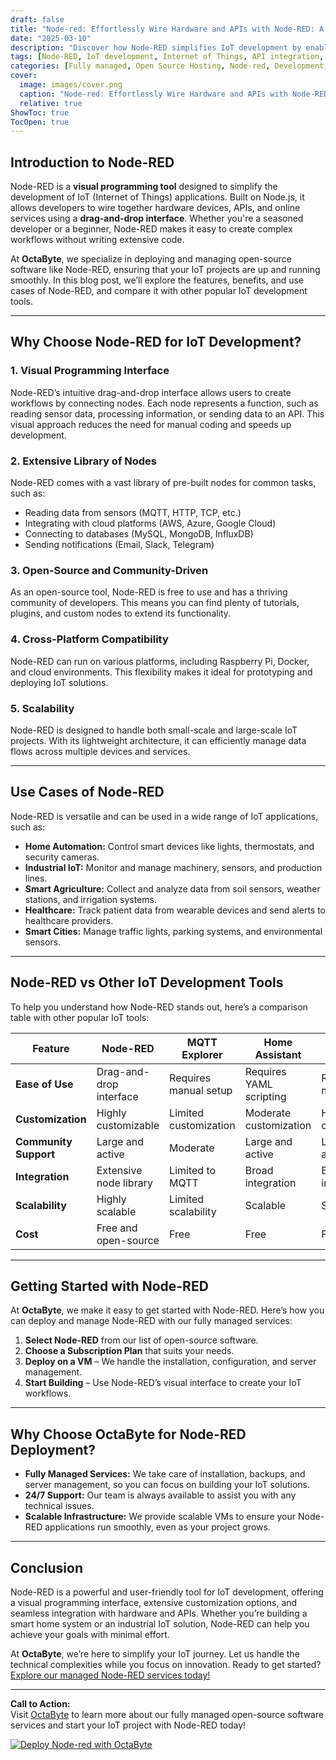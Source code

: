 ```yaml
---
draft: false
title: "Node-red: Effortlessly Wire Hardware and APIs with Node-RED: A Powerful Programming Tool for the Internet of Things (IoT)"
date: "2025-03-10"
description: "Discover how Node-RED simplifies IoT development by enabling seamless integration of hardware devices, APIs, and services. Learn why Node-RED is a go-to tool for developers and businesses looking to build scalable IoT solutions with minimal coding."
tags: [Node-RED, IoT development, Internet of Things, API integration, visual programming, IoT tools, Node-RED vs alternatives, IoT automation, open-source IoT tools, Node-RED benefits]
categories: [Fully managed, Open Source Hosting, Node-red, Development, Nocode Lowcode]
cover:
  image: images/cover.png
  caption: "Node-red: Effortlessly Wire Hardware and APIs with Node-RED: A Powerful Programming Tool for the Internet of Things (IoT)"
  relative: true
ShowToc: true
TocOpen: true
---
```



## Introduction to Node-RED

Node-RED is a **visual programming tool** designed to simplify the development of IoT (Internet of Things) applications. Built on Node.js, it allows developers to wire together hardware devices, APIs, and online services using a **drag-and-drop interface**. Whether you're a seasoned developer or a beginner, Node-RED makes it easy to create complex workflows without writing extensive code.

At **OctaByte**, we specialize in deploying and managing open-source software like Node-RED, ensuring that your IoT projects are up and running smoothly. In this blog post, we’ll explore the features, benefits, and use cases of Node-RED, and compare it with other popular IoT development tools.

---

## Why Choose Node-RED for IoT Development?

### 1. **Visual Programming Interface**  
Node-RED’s intuitive drag-and-drop interface allows users to create workflows by connecting nodes. Each node represents a function, such as reading sensor data, processing information, or sending data to an API. This visual approach reduces the need for manual coding and speeds up development.

### 2. **Extensive Library of Nodes**  
Node-RED comes with a vast library of pre-built nodes for common tasks, such as:
- Reading data from sensors (MQTT, HTTP, TCP, etc.)
- Integrating with cloud platforms (AWS, Azure, Google Cloud)
- Connecting to databases (MySQL, MongoDB, InfluxDB)
- Sending notifications (Email, Slack, Telegram)

### 3. **Open-Source and Community-Driven**  
As an open-source tool, Node-RED is free to use and has a thriving community of developers. This means you can find plenty of tutorials, plugins, and custom nodes to extend its functionality.

### 4. **Cross-Platform Compatibility**  
Node-RED can run on various platforms, including Raspberry Pi, Docker, and cloud environments. This flexibility makes it ideal for prototyping and deploying IoT solutions.

### 5. **Scalability**  
Node-RED is designed to handle both small-scale and large-scale IoT projects. With its lightweight architecture, it can efficiently manage data flows across multiple devices and services.

---

## Use Cases of Node-RED

Node-RED is versatile and can be used in a wide range of IoT applications, such as:

- **Home Automation:** Control smart devices like lights, thermostats, and security cameras.
- **Industrial IoT:** Monitor and manage machinery, sensors, and production lines.
- **Smart Agriculture:** Collect and analyze data from soil sensors, weather stations, and irrigation systems.
- **Healthcare:** Track patient data from wearable devices and send alerts to healthcare providers.
- **Smart Cities:** Manage traffic lights, parking systems, and environmental sensors.

---

## Node-RED vs Other IoT Development Tools

To help you understand how Node-RED stands out, here’s a comparison table with other popular IoT tools:

| Feature                | Node-RED                  | MQTT Explorer            | Home Assistant           | OpenHAB                  |
|------------------------|---------------------------|--------------------------|--------------------------|--------------------------|
| **Ease of Use**        | Drag-and-drop interface   | Requires manual setup    | Requires YAML scripting  | Requires manual setup    |
| **Customization**      | Highly customizable       | Limited customization    | Moderate customization   | High customization       |
| **Community Support**  | Large and active          | Moderate                 | Large and active         | Large and active         |
| **Integration**        | Extensive node library    | Limited to MQTT          | Broad integration        | Broad integration        |
| **Scalability**        | Highly scalable           | Limited scalability      | Scalable                 | Scalable                 |
| **Cost**               | Free and open-source      | Free                     | Free                     | Free                     |

---

## Getting Started with Node-RED

At **OctaByte**, we make it easy to get started with Node-RED. Here’s how you can deploy and manage Node-RED with our fully managed services:

1. **Select Node-RED** from our list of open-source software.
2. **Choose a Subscription Plan** that suits your needs.
3. **Deploy on a VM** – We handle the installation, configuration, and server management.
4. **Start Building** – Use Node-RED’s visual interface to create your IoT workflows.

---

## Why Choose OctaByte for Node-RED Deployment?

- **Fully Managed Services:** We take care of installation, backups, and server management, so you can focus on building your IoT solutions.
- **24/7 Support:** Our team is always available to assist you with any technical issues.
- **Scalable Infrastructure:** We provide scalable VMs to ensure your Node-RED applications run smoothly, even as your project grows.

---

## Conclusion

Node-RED is a powerful and user-friendly tool for IoT development, offering a visual programming interface, extensive customization options, and seamless integration with hardware and APIs. Whether you’re building a smart home system or an industrial IoT solution, Node-RED can help you achieve your goals with minimal effort.

At **OctaByte**, we’re here to simplify your IoT journey. Let us handle the technical complexities while you focus on innovation. Ready to get started? [Explore our managed Node-RED services today!](#)

---

**Call to Action:**  
Visit [OctaByte](https://octabyte.io) to learn more about our fully managed open-source software services and start your IoT project with Node-RED today!

[![Deploy Node-red with OctaByte](/images/deploy-on-octabyte.png)](https://octabyte.io/fully-managed-open-source-services/development/nocode-lowcode/node-red)